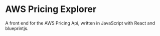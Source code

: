 # AWS Pricing Explorer

A front end for the AWS Pricing Api, written in JavaScript with React and blueprintjs.
